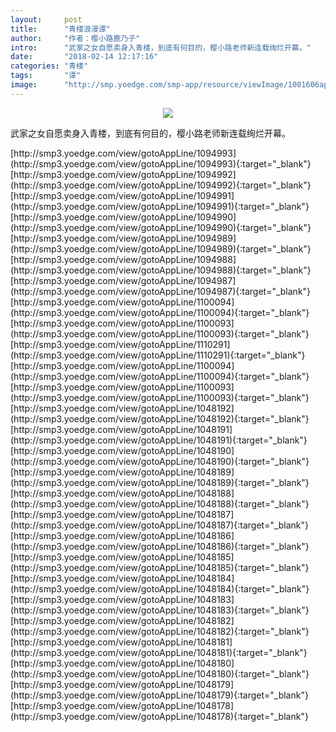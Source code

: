 ```yaml
---
layout:     post
title:      "青楼浪漫谭"
author:     "作者：樱小路鹿乃子"
intro:      "武家之女自愿卖身入青楼，到底有何目的，樱小路老师新连载绚烂开幕。"
date:       "2018-02-14 12:17:16"
categories: "青楼"
tags:       "谭"
image:      "http://smp.yoedge.com/smp-app/resource/viewImage/1001606appline.png"
---
```

<div style="text-align: center">
<p><img src="http://smp.yoedge.com/smp-app/resource/viewImage/1001606appline.png"/></p>
</div>
<p class="post-meta">
<span>武家之女自愿卖身入青楼，到底有何目的，樱小路老师新连载绚烂开幕。</span>
</p>
[http://smp3.yoedge.com/view/gotoAppLine/1094993](http://smp3.yoedge.com/view/gotoAppLine/1094993){:target="_blank"}
[http://smp3.yoedge.com/view/gotoAppLine/1094992](http://smp3.yoedge.com/view/gotoAppLine/1094992){:target="_blank"}
[http://smp3.yoedge.com/view/gotoAppLine/1094991](http://smp3.yoedge.com/view/gotoAppLine/1094991){:target="_blank"}
[http://smp3.yoedge.com/view/gotoAppLine/1094990](http://smp3.yoedge.com/view/gotoAppLine/1094990){:target="_blank"}
[http://smp3.yoedge.com/view/gotoAppLine/1094989](http://smp3.yoedge.com/view/gotoAppLine/1094989){:target="_blank"}
[http://smp3.yoedge.com/view/gotoAppLine/1094988](http://smp3.yoedge.com/view/gotoAppLine/1094988){:target="_blank"}
[http://smp3.yoedge.com/view/gotoAppLine/1094987](http://smp3.yoedge.com/view/gotoAppLine/1094987){:target="_blank"}
[http://smp3.yoedge.com/view/gotoAppLine/1100094](http://smp3.yoedge.com/view/gotoAppLine/1100094){:target="_blank"}
[http://smp3.yoedge.com/view/gotoAppLine/1100093](http://smp3.yoedge.com/view/gotoAppLine/1100093){:target="_blank"}
[http://smp3.yoedge.com/view/gotoAppLine/1110291](http://smp3.yoedge.com/view/gotoAppLine/1110291){:target="_blank"}
[http://smp3.yoedge.com/view/gotoAppLine/1100094](http://smp3.yoedge.com/view/gotoAppLine/1100094){:target="_blank"}
[http://smp3.yoedge.com/view/gotoAppLine/1100093](http://smp3.yoedge.com/view/gotoAppLine/1100093){:target="_blank"}
[http://smp3.yoedge.com/view/gotoAppLine/1048192](http://smp3.yoedge.com/view/gotoAppLine/1048192){:target="_blank"}
[http://smp3.yoedge.com/view/gotoAppLine/1048191](http://smp3.yoedge.com/view/gotoAppLine/1048191){:target="_blank"}
[http://smp3.yoedge.com/view/gotoAppLine/1048190](http://smp3.yoedge.com/view/gotoAppLine/1048190){:target="_blank"}
[http://smp3.yoedge.com/view/gotoAppLine/1048189](http://smp3.yoedge.com/view/gotoAppLine/1048189){:target="_blank"}
[http://smp3.yoedge.com/view/gotoAppLine/1048188](http://smp3.yoedge.com/view/gotoAppLine/1048188){:target="_blank"}
[http://smp3.yoedge.com/view/gotoAppLine/1048187](http://smp3.yoedge.com/view/gotoAppLine/1048187){:target="_blank"}
[http://smp3.yoedge.com/view/gotoAppLine/1048186](http://smp3.yoedge.com/view/gotoAppLine/1048186){:target="_blank"}
[http://smp3.yoedge.com/view/gotoAppLine/1048185](http://smp3.yoedge.com/view/gotoAppLine/1048185){:target="_blank"}
[http://smp3.yoedge.com/view/gotoAppLine/1048184](http://smp3.yoedge.com/view/gotoAppLine/1048184){:target="_blank"}
[http://smp3.yoedge.com/view/gotoAppLine/1048183](http://smp3.yoedge.com/view/gotoAppLine/1048183){:target="_blank"}
[http://smp3.yoedge.com/view/gotoAppLine/1048182](http://smp3.yoedge.com/view/gotoAppLine/1048182){:target="_blank"}
[http://smp3.yoedge.com/view/gotoAppLine/1048181](http://smp3.yoedge.com/view/gotoAppLine/1048181){:target="_blank"}
[http://smp3.yoedge.com/view/gotoAppLine/1048180](http://smp3.yoedge.com/view/gotoAppLine/1048180){:target="_blank"}
[http://smp3.yoedge.com/view/gotoAppLine/1048179](http://smp3.yoedge.com/view/gotoAppLine/1048179){:target="_blank"}
[http://smp3.yoedge.com/view/gotoAppLine/1048178](http://smp3.yoedge.com/view/gotoAppLine/1048178){:target="_blank"}


